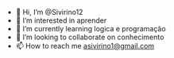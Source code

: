 - 👋 Hi, I’m @Sivirino12
- 👀 I’m interested in aprender
- 🌱 I’m currently learning logica e programação
- 💞️ I’m looking to collaborate on conhecimento
- 📫 How to reach me asivirino1@gmail.com 

<!---
Sivirino12/Sivirino12 is a ✨ special ✨ repository because its `README.md` (this file) appears on your GitHub profile.
You can click the Preview link to take a look at your changes.
--->
